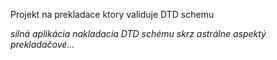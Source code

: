 Projekt na prekladace ktory validuje DTD schemu

_silná aplikácia nakladacia DTD schému skrz astrálne aspektý prekladačové..._